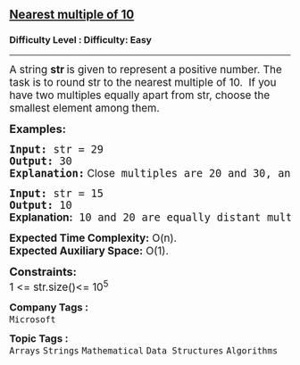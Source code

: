 <h2><a href="https://www.geeksforgeeks.org/problems/nearest-multiple-of-102437/1">Nearest multiple of 10</a></h2><h3>Difficulty Level : Difficulty: Easy</h3><hr><div class="problems_problem_content__Xm_eO" style="user-select: auto;"><p style="user-select: auto;"><span style="font-size: 14pt; user-select: auto;">A string&nbsp;<strong style="user-select: auto;">str&nbsp;</strong>is given to represent a positive number. The task is to round str to the nearest multiple of 10.&nbsp; </span><span style="font-size: 14pt; user-select: auto;">If you have two multiples equally apart from str, choose the smallest element among them.</span></p>
<p style="user-select: auto;"><span style="font-size: 20px; user-select: auto;"><strong style="user-select: auto;">Examples:<br style="user-select: auto;"></strong></span></p>
<pre style="user-select: auto;"><span style="font-size: 14pt; user-select: auto;"><strong style="user-select: auto;">Input:</strong> str = 29 <br style="user-select: auto;"><strong style="user-select: auto;">Output:</strong> 30<br style="user-select: auto;"><strong style="user-select: auto;">Explanation:</strong></span><strong style="font-size: 14pt; font-family: -apple-system, BlinkMacSystemFont, &quot;Segoe UI&quot;, Roboto, Oxygen, Ubuntu, Cantarell, &quot;Open Sans&quot;, &quot;Helvetica Neue&quot;, sans-serif; user-select: auto;"><span style="font-size: 14pt; user-select: auto;"> </span></strong><span style="font-size: 14pt; font-family: -apple-system, BlinkMacSystemFont, &quot;Segoe UI&quot;, Roboto, Oxygen, Ubuntu, Cantarell, &quot;Open Sans&quot;, &quot;Helvetica Neue&quot;, sans-serif; user-select: auto;"><span style="font-size: 14pt; user-select: auto;">Close</span></span><span style="font-size: 14pt; user-select: auto;"> multiples are 20 and 30, and</span><span style="font-size: 14pt; user-select: auto;"> 30 is the nearest to 29.</span><strong style="font-size: 14pt; font-family: -apple-system, BlinkMacSystemFont, &quot;Segoe UI&quot;, Roboto, Oxygen, Ubuntu, Cantarell, &quot;Open Sans&quot;, &quot;Helvetica Neue&quot;, sans-serif; user-select: auto;"> </strong></pre>
<pre style="user-select: auto;"><span style="font-size: 20px; user-select: auto;"><span style="font-size: 14pt; user-select: auto;"><strong style="user-select: auto;">Input:</strong> str = 15<br style="user-select: auto;"><strong style="user-select: auto;">Output:</strong> 10<br style="user-select: auto;"></span><strong style="font-size: 14pt; font-family: -apple-system, BlinkMacSystemFont, &quot;Segoe UI&quot;, Roboto, Oxygen, Ubuntu, Cantarell, &quot;Open Sans&quot;, &quot;Helvetica Neue&quot;, sans-serif; user-select: auto;">Explanation:</strong></span><span style="font-size: 14pt; user-select: auto;"> 10 and 20 are equally distant multiples from 20. The smallest of the two is 10.</span></pre>
<p style="user-select: auto;"><span style="font-size: 14pt; user-select: auto;"><strong style="user-select: auto;">Expected Time Complexity:</strong> O(n).<br style="user-select: auto;"><strong style="user-select: auto;">Expected Auxiliary Space:</strong>&nbsp;O(1).</span></p>
<p style="user-select: auto;"><span style="font-size: 20px; user-select: auto;"><strong style="user-select: auto;">Constraints:</strong><br style="user-select: auto;"><span style="font-size: 14pt; user-select: auto;">1 &lt;= str.size()&lt;= 10<sup style="user-select: auto;">5</sup></span></span></p></div><p><span style=font-size:18px><strong>Company Tags : </strong><br><code>Microsoft</code>&nbsp;<br><p><span style=font-size:18px><strong>Topic Tags : </strong><br><code>Arrays</code>&nbsp;<code>Strings</code>&nbsp;<code>Mathematical</code>&nbsp;<code>Data Structures</code>&nbsp;<code>Algorithms</code>&nbsp;